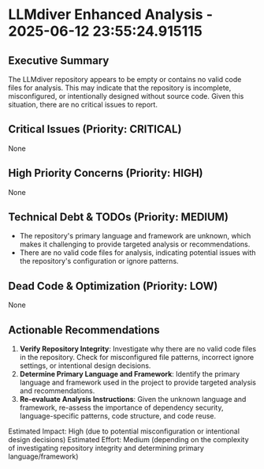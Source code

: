 # LLMdiver Enhanced Analysis - 2025-06-12 23:55:24.915115

## Executive Summary
The LLMdiver repository appears to be empty or contains no valid code files for analysis. This may indicate that the repository is incomplete, misconfigured, or intentionally designed without source code. Given this situation, there are no critical issues to report.

## Critical Issues (Priority: CRITICAL)
None

## High Priority Concerns (Priority: HIGH)
None

## Technical Debt & TODOs (Priority: MEDIUM)
- The repository's primary language and framework are unknown, which makes it challenging to provide targeted analysis or recommendations.
- There are no valid code files for analysis, indicating potential issues with the repository's configuration or ignore patterns.

## Dead Code & Optimization (Priority: LOW)
None

## Actionable Recommendations
1. **Verify Repository Integrity**: Investigate why there are no valid code files in the repository. Check for misconfigured file patterns, incorrect ignore settings, or intentional design decisions.
2. **Determine Primary Language and Framework**: Identify the primary language and framework used in the project to provide targeted analysis and recommendations.
3. **Re-evaluate Analysis Instructions**: Given the unknown language and framework, re-assess the importance of dependency security, language-specific patterns, code structure, and code reuse.

Estimated Impact: High (due to potential misconfiguration or intentional design decisions)
Estimated Effort: Medium (depending on the complexity of investigating repository integrity and determining primary language/framework)